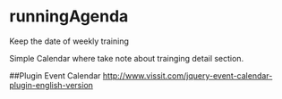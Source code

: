 # runningAgenda
Keep the date of weekly training

Simple Calendar where take note about trainging detail section.

##Plugin
Event Calendar 
http://www.vissit.com/jquery-event-calendar-plugin-english-version
